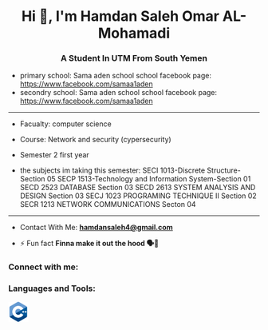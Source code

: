 <h1 align="center">Hi 👋, I'm Hamdan Saleh Omar AL-Mohamadi</h1>
<h3 align="center">A Student In UTM From South Yemen</h3>

- primary school: Sama aden school
  school facebook page: https://www.facebook.com/samaa1aden
- secondry school: Sama aden school
  school facebook page: https://www.facebook.com/samaa1aden

---------------------------------------------------------------------------------------------------------------------------------------------------------------------------------------------------------------------------------------------------------------------------------

- Facualty: computer science
- Course: Network and security (cypersecurity)
- Semester 2 first year

- the subjects im taking this semester:
  SECI 1013-Discrete Structure-Section 05
  SECP 1513-Technology and Information System-Section 01
  SECD 2523 DATABASE Section 03
  SECD 2613 SYSTEM ANALYSIS AND DESIGN Section 03
  SECJ 1023 PROGRAMING TECHNIQUE II Section 02
  SECR 1213 NETWORK COMMUNICATIONS Secton 04
  
---------------------------------------------------------------------------------------------------------------------------------------------------------------------------------------------------------------------------------------------------------------------------------
- Contact With Me: **hamdansaleh4@gmail.com**

- ⚡ Fun fact **Finna make it out the hood 🗣️🙏**

<h3 align="left">Connect with me:</h3>
<p align="left">
</p>

<h3 align="left">Languages and Tools:</h3>
<p align="left"> <a href="https://www.w3schools.com/cpp/" target="_blank" rel="noreferrer"> <img src="https://raw.githubusercontent.com/devicons/devicon/master/icons/cplusplus/cplusplus-original.svg" alt="cplusplus" width="40" height="40"/> </a> </p>
